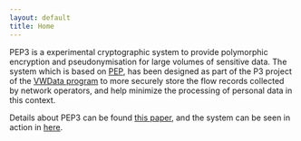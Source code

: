 ```yaml
---
layout: default
title: Home
---
```

PEP3 is a experimental cryptographic system
to provide polymorphic encryption 
and pseudonymisation for large volumes of sensitive data. 
The system which
is based on
[PEP](https://pep.cs.ru.nl),
has been designed
as part of the P3 project
of the 
[VWData program](https://commit2data.nl/vwdata)
to more securely store the flow records 
collected by network operators,
and help minimize the processing of personal data
in this context.

Details about PEP3 can be found [this paper](https://arxiv.org/abs/1911.02674),
and the system can be seen in action
in [here](/links/demo).
